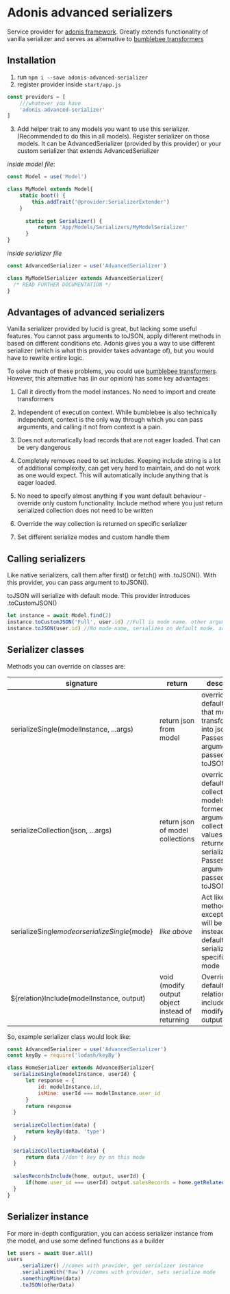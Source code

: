 # Adonis advanced serializers

Service provider for [adonis framework](https://adonisjs.com/). Greatly extends functionality of vanilla serializer and serves as alternative to [bumblebee transformers](git@github.com:rhwilr/adonis-bumblebee.git)

## Installation

1. run `npm i --save adonis-advanced-serializer`
2. register provider inside `start/app.js`

```javascript
const providers = [
    ///whatever you have
    'adonis-advanced-serializer'
]
```

3. Add helper trait to any models you want to use this serializer. (Recommended to do this in all models).  Register serializer on those models. It can be AdvancedSerializer (provided by this provider) or your custom serializer that extends AdvancedSerializer

*inside model file*:
```javascript
const Model = use('Model')

class MyModel extends Model{
    static boot() {
        this.addTrait('@provider:SerializerExtender')
    }
    
      static get Serializer() {
          return 'App/Models/Serializers/MyModelSerializer'
      }
}
```

*inside serializer file*
```javascript
const AdvancedSerializer = use('AdvancedSerializer')

class MyModelSerializer extends AdvancedSerializer{
  /* READ FURTHER DOCUMENTATION */
}
```

## Advantages of advanced serializers

Vanilla serializer provided by lucid is great, but lacking some useful features. You cannot pass arguments to toJSON, apply different methods in based on different conditions etc. Adonis gives you a way to use different serializer (which is what this provider takes advantage of), but you would have to rewrite entire logic.

To solve much of these problems, you could use [bumblebee transformers](git@github.com:rhwilr/adonis-bumblebee.git). However, this alternative has (in our opinion) has some key advantages:

1. Call it directly from the model instances. No need to import and create transformers

1. Independent of execution context. While bumblebee is also technically independent, context is the only way through which you can pass arguments, and calling it not from context is a pain.

1. Does not automatically load records that are not eager loaded. That can be very dangerous

1. Completely removes need to set includes. Keeping include string is a lot of additional complexity, can get very hard to maintain, and do not work as one would expect. This will automatically include anything that is eager loaded.

1. No need to specify almost anything if you want default behaviour - override only custom functionality. Include method where you just return serialized collection does not need to be written

1. Override the way collection is returned on specific serializer

1. Set different serialize modes and custom handle them

## Calling serializers

Like native serializers, call them after first() or fetch() with .toJSON(). With this provider, you can pass argument to toJSON().

toJSON will serialize with default mode. This provider introduces .toCustomJSON() 

```javascript
let instance = await Model.find(2)
instance.toCustomJSON('Full', user.id) //Full is mode name. other arguments are can be whatever
instance.toJSON(user.id) //No mode name, serializes on default mode. arguments can be whatever
```

## Serializer classes

Methods you can override on classes are:

| signature | return | description |
| --------- | ------ | ----------- |
| serializeSingle(modelInstance, ...args) | return json from model | override default way that model is transformed into json. Passes any arguments you passed to toJSON |
| serializeCollection(json, ...args) | return json of model collections | override default way collection of models is formed. First argument collection of values returned by serializeSingle. Passes any arguments you passed to toJSON |
| serializeSingle${mode} or serializeSingle${mode} | *like above* | Act like above methods, except they will be called instead of default if serializing with specified mode |
| ${relation}Include(modelInstance, output) | void (modify output object instead of returning | Override default way relation is included by modifying output object. |

So, example serializer class would look like: 

```javascript
const AdvancedSerializer = use('AdvancedSerializer')
const keyBy = require('lodash/keyBy')

class HomeSerializer extends AdvancedSerializer{
  serializeSingle(modelInstance, userId) {
      let response = {
          id: modelInstance.id,
          isMine: userId === modelInstance.user_id
      }
      return response
  }
  
  serializeCollection(data) {
      return keyBy(data, 'type')
  }
  
  serializeCollectionRaw(data) {
      return data //don't key by on this mode
  }
  
  salesRecordsInclude(home, output, userId) {
      if(home.user_id === userId) output.salesRecords = home.getRelated('salesRecords').toJSON()
  }
}
```

## Serializer instance

For more in-depth configuration, you can access serializer instance from the model, and use some defined functions as a builder

```javascript
let users = await User.all()
users
    .serializer() //comes with provider, get serializer instance
    .serializeWith('Raw') //comes with provider, sets serialize mode
    .somethingMine(data)
    .toJSON(otherData)
```
